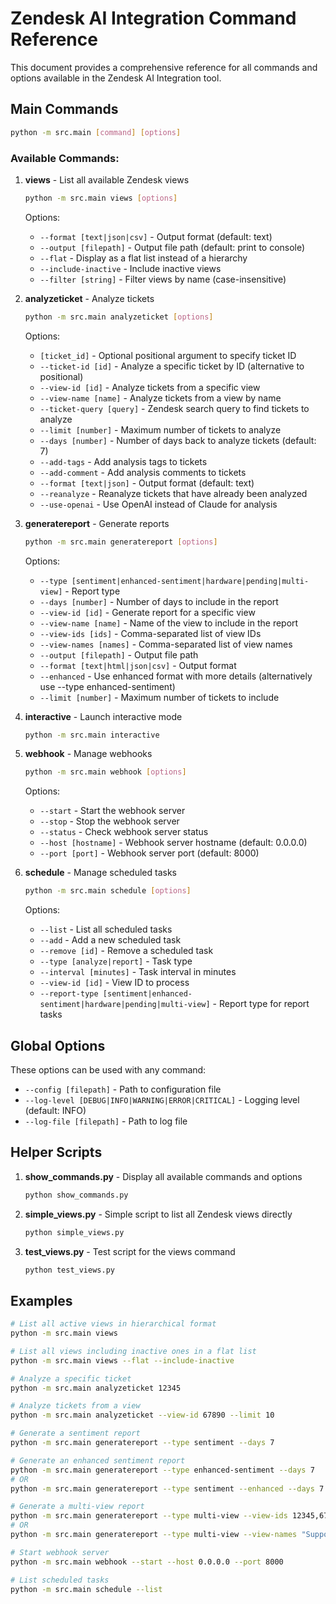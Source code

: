 # Zendesk AI Integration Command Reference

This document provides a comprehensive reference for all commands and options available in the Zendesk AI Integration tool.

## Main Commands

```bash
python -m src.main [command] [options]
```

### Available Commands:

1. **views** - List all available Zendesk views
   ```bash
   python -m src.main views [options]
   ```
   Options:
   - `--format [text|json|csv]` - Output format (default: text)
   - `--output [filepath]` - Output file path (default: print to console)
   - `--flat` - Display as a flat list instead of a hierarchy
   - `--include-inactive` - Include inactive views
   - `--filter [string]` - Filter views by name (case-insensitive)

2. **analyzeticket** - Analyze tickets
   ```bash
   python -m src.main analyzeticket [options]
   ```
   Options:
   - `[ticket_id]` - Optional positional argument to specify ticket ID
   - `--ticket-id [id]` - Analyze a specific ticket by ID (alternative to positional)
   - `--view-id [id]` - Analyze tickets from a specific view
   - `--view-name [name]` - Analyze tickets from a view by name
   - `--ticket-query [query]` - Zendesk search query to find tickets to analyze
   - `--limit [number]` - Maximum number of tickets to analyze
   - `--days [number]` - Number of days back to analyze tickets (default: 7)
   - `--add-tags` - Add analysis tags to tickets
   - `--add-comment` - Add analysis comments to tickets
   - `--format [text|json]` - Output format (default: text)
   - `--reanalyze` - Reanalyze tickets that have already been analyzed
   - `--use-openai` - Use OpenAI instead of Claude for analysis

3. **generatereport** - Generate reports
   ```bash
   python -m src.main generatereport [options]
   ```
   Options:
   - `--type [sentiment|enhanced-sentiment|hardware|pending|multi-view]` - Report type
   - `--days [number]` - Number of days to include in the report
   - `--view-id [id]` - Generate report for a specific view
   - `--view-name [name]` - Name of the view to include in the report
   - `--view-ids [ids]` - Comma-separated list of view IDs
   - `--view-names [names]` - Comma-separated list of view names
   - `--output [filepath]` - Output file path
   - `--format [text|html|json|csv]` - Output format
   - `--enhanced` - Use enhanced format with more details (alternatively use --type enhanced-sentiment)
   - `--limit [number]` - Maximum number of tickets to include

4. **interactive** - Launch interactive mode
   ```bash
   python -m src.main interactive
   ```

5. **webhook** - Manage webhooks
   ```bash
   python -m src.main webhook [options]
   ```
   Options:
   - `--start` - Start the webhook server
   - `--stop` - Stop the webhook server
   - `--status` - Check webhook server status
   - `--host [hostname]` - Webhook server hostname (default: 0.0.0.0)
   - `--port [port]` - Webhook server port (default: 8000)

6. **schedule** - Manage scheduled tasks
   ```bash
   python -m src.main schedule [options]
   ```
   Options:
   - `--list` - List all scheduled tasks
   - `--add` - Add a new scheduled task
   - `--remove [id]` - Remove a scheduled task
   - `--type [analyze|report]` - Task type
   - `--interval [minutes]` - Task interval in minutes
   - `--view-id [id]` - View ID to process
   - `--report-type [sentiment|enhanced-sentiment|hardware|pending|multi-view]` - Report type for report tasks

## Global Options

These options can be used with any command:

- `--config [filepath]` - Path to configuration file
- `--log-level [DEBUG|INFO|WARNING|ERROR|CRITICAL]` - Logging level (default: INFO)
- `--log-file [filepath]` - Path to log file

## Helper Scripts

1. **show_commands.py** - Display all available commands and options
   ```bash
   python show_commands.py
   ```

2. **simple_views.py** - Simple script to list all Zendesk views directly
   ```bash
   python simple_views.py
   ```

3. **test_views.py** - Test script for the views command
   ```bash
   python test_views.py
   ```

## Examples

```bash
# List all active views in hierarchical format
python -m src.main views

# List all views including inactive ones in a flat list
python -m src.main views --flat --include-inactive

# Analyze a specific ticket
python -m src.main analyzeticket 12345

# Analyze tickets from a view
python -m src.main analyzeticket --view-id 67890 --limit 10

# Generate a sentiment report
python -m src.main generatereport --type sentiment --days 7

# Generate an enhanced sentiment report
python -m src.main generatereport --type enhanced-sentiment --days 7
# OR
python -m src.main generatereport --type sentiment --enhanced --days 7

# Generate a multi-view report
python -m src.main generatereport --type multi-view --view-ids 12345,67890 --days 7
# OR
python -m src.main generatereport --type multi-view --view-names "Support :: Pending,Support :: Open" --days 7

# Start webhook server
python -m src.main webhook --start --host 0.0.0.0 --port 8000

# List scheduled tasks
python -m src.main schedule --list
```